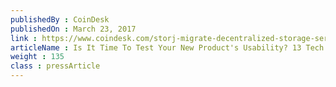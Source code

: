 ```yaml
---
publishedBy : CoinDesk
publishedOn : March 23, 2017
link : https://www.coindesk.com/storj-migrate-decentralized-storage-service-ethereum-blockchain/
articleName : Is It Time To Test Your New Product's Usability? 13 Tech Experts Weigh In
weight : 135 
class : pressArticle
---
```

